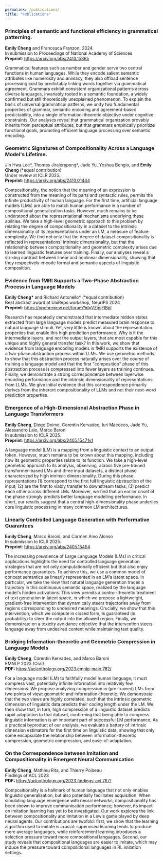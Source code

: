 ```yaml
---
permalink: /publications/
title: "Publications"
---
```


### Principles of semantic and functional efficiency in grammatical patterning. 
__Emily Cheng__ and Francesca Franzon, 2024.\
In submission to Proceedings of National Academy of Sciences \
__Preprint__: https://arxiv.org/abs/2410.15865

Grammatical features such as number and gender serve two central functions in human languages. While they encode salient semantic attributes like numerosity and animacy, they also offload sentence processing cost by predictably linking words together via grammatical agreement. Grammars exhibit consistent organizational patterns across diverse languages, invariably rooted in a semantic foundation, a widely confirmed but still theoretically unexplained phenomenon. To explain the basis of universal grammatical patterns, we unify two fundamental properties of grammar, semantic encoding and agreement-based predictability, into a single information-theoretic objective under cognitive constraints. Our analyses reveal that grammatical organization provably inherits from perceptual attributes, but that grammars empirically prioritize functional goals, promoting efficient language processing over semantic encoding.

### Geometric Signatures of Compositionality Across a Language Model's Lifetime. 
Jin Hwa Lee*, Thomas Jiralerspong*, Jade Yu, Yoshua Bengio, and __Emily Cheng__ (*equal contribution) \
Under review at ICLR 2025. \
__Preprint__: https://arxiv.org/abs/2410.01444

Compositionality, the notion that the meaning of an expression is constructed from the meaning of its parts and syntactic rules, permits the infinite productivity of human language. For the first time, artificial language models (LMs) are able to match human performance in a number of compositional generalization tasks. However, much remains to be understood about the representational mechanisms underlying these abilities. We take a high-level geometric approach to this problem by relating the degree of compositionality in a dataset to the intrinsic dimensionality of its representations under an LM, a measure of feature complexity. We find not only that the degree of dataset compositionality is reflected in representations' intrinsic dimensionality, but that the relationship between compositionality and geometric complexity arises due to learned linguistic features over training. Finally, our analyses reveal a striking contrast between linear and nonlinear dimensionality, showing that they respectively encode formal and semantic aspects of linguistic composition.

### Evidence from fMRI Supports a Two-Phase Abstraction Process in Language Models
__Emily Cheng*__ and Richard Antonello* (*equal contribution) \
Best abstract award at UniReps workshop, NeurIPS 2024 \
__Preprint__: https://openreview.net/forum?id=VZipjFlBpl

Research has repeatedly demonstrated that intermediate hidden states extracted from large language models predict measured brain response to natural language stimuli. Yet, very little is known about the representation properties that enable this high prediction performance. Why is it the intermediate layers, and not the output layers, that are most capable for this unique and highly general transfer task? In this work, we show that evidence from language encoding models in fMRI supports the existence of a two-phase abstraction process within LLMs. We use geometric methods to show that this abstraction process naturally arises over the course of training a language model and that the first "composition" phase of this abstraction process is compressed into fewer layers as training continues. Finally, we demonstrate a strong correspondence between layerwise encoding performance and the intrinsic dimensionality of representations from LLMs. We give initial evidence that this correspondence primarily derives from the inherent compositionality of LLMs and not their next-word prediction properties.

### Emergence of a High-Dimensional Abstraction Phase in Language Transformers
__Emily Cheng__, Diego Doimo, Corentin Kervadec, Iuri Macocco, Jade Yu, Alessandro Laio, Marco Baroni \
In submission to ICLR 2025. \
__Preprint__: https://arxiv.org/abs/2405.15471v1

A language model (LM) is a mapping from a linguistic context to an output token. However, much remains to be known about this mapping, including how its geometric properties relate to its function. We take a high-level geometric approach to its analysis, observing, across five pre-trained transformer-based LMs and three input datasets, a distinct phase characterized by high intrinsic dimensionality. During this phase, representations (1) correspond to the first full linguistic abstraction of the input; (2) are the first to viably transfer to downstream tasks; (3) predict each other across different LMs. Moreover, we find that an earlier onset of the phase strongly predicts better language modelling performance. In short, our results suggest that a central high-dimensionality phase underlies core linguistic processing in many common LM architectures.

### Linearly Controlled Language Generation with Performative Guarantees
__Emily Cheng__, Marco Baroni, and Carmen Amo Alonso \
In submission to ICLR 2025. \
__Preprint__: https://arxiv.org/abs/2405.15454

The increasing prevalence of Large Language Models (LMs) in critical applications highlights the need for controlled language generation strategies that are not only computationally efficient but that also enjoy performance guarantees. To achieve this, we use a common model of concept semantics as linearly represented in an LM's latent space. In particular, we take the view that natural language generation traces a trajectory in this continuous semantic space, realized by the language model's hidden activations. This view permits a control-theoretic treatment of text generation in latent space, in which we propose a lightweight, gradient-free intervention that dynamically steers trajectories away from regions corresponding to undesired meanings. Crucially, we show that this intervention, which we compute in closed form, is guaranteed (in probability) to steer the output into the allowed region. Finally, we demonstrate on a toxicity avoidance objective that the intervention steers language away from undesired content while maintaining text quality.

### Bridging Information-theoretic and Geometric Compression in Language Models
__Emily Cheng__, Corentin Kervadec, and Marco Baroni \
EMNLP 2023 (Oral) \
__PDF:__ https://aclanthology.org/2023.emnlp-main.762/

For a language model (LM) to faithfully model human language, it must compress vast, potentially infinite information into relatively few dimensions. We propose analyzing compression in (pre-trained) LMs from two points of view: geometric and information-theoretic. We demonstrate that the two views are highly correlated, such that the intrinsic geometric dimension of linguistic data predicts their coding length under the LM. We then show that, in turn, high compression of a linguistic dataset predicts rapid adaptation to that dataset, confirming that being able to compress linguistic information is an important part of successful LM performance. As a practical byproduct of our analysis, we evaluate a battery of intrinsic dimension estimators for the first time on linguistic data, showing that only some encapsulate the relationship between information-theoretic compression, geometric compression, and ease-of-adaptation.

### On the Correspondence between Imitation and Compositionality in Emergent Neural Communication
__Emily Cheng__, Mathieu Rita, and Thierry Poibeau \
Findings of ACL 2023 \
__PDF:__ https://aclanthology.org/2023.findings-acl.787/

Compositionality is a hallmark of human language that not only enables linguistic generalization, but also potentially facilitates acquisition. When simulating language emergence with neural networks, compositionality has been shown to improve communication performance; however, its impact on imitation learning has yet to be investigated. Our work explores the link between compositionality and imitation in a Lewis game played by deep neural agents. Our contributions are twofold: first, we show that the learning algorithm used to imitate is crucial: supervised learning tends to produce more average languages, while reinforcement learning introduces a selection pressure toward more compositional languages. Second, our study reveals that compositional languages are easier to imitate, which may induce the pressure toward compositional languages in RL imitation settings.
